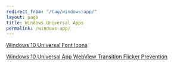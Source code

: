 ```yaml
---
redirect_from: "/tag/windows-app/"
layout: page
title: Windows Universal Apps
permalink: /windows-app/
---
```

[Windows 10 Universal Font Icons](/windows-10-universal-font-icons/)

[Windows 10 Universal App WebView Transition Flicker Prevention](/windows-10-universal-app-webview-transition-flicker-prevention/)
